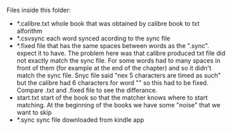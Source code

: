 Files inside this folder:

* *.calibre.txt whole book that was obtained by calibre book to txt alforithm
* *.csvsync each word synced acording to the sync file
* *.fixed file that has the same spaces between words as the ".sync". expect it to have. The problem here was that calibre produced txt file did not exactly match the sync file. For some words had to many spaces in front of them (for example at the end of the chapter) and so it didn't match the sync file. Snyc file said "nex 5 characters are timed as such" but  the calibre had 6 characters for word "" so this had to be fixed. Compare .txt and .fixed file to see the differance.   
* start.txt start of the book so that the matcher knows where to start matching. At the beginning of the books we have some "noise" that we want to skip
* *.sync sync file downloaded from kindle app 
